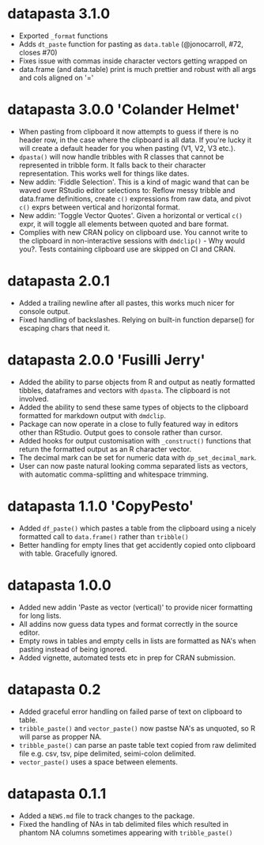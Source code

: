 # datapasta 3.1.0
* Exported `_format` functions
* Adds `dt_paste` function for pasting as `data.table` (@jonocarroll, #72, closes #70)
* Fixes issue with commas inside character vectors getting wrapped on
* data.frame (and data.table) print is much prettier and robust with all args and cols aligned on '='

# datapasta 3.0.0 'Colander Helmet'

* When pasting from clipboard it now attempts to guess if there is no header row, in the case where the clipboard is all data. If you're lucky it will create a default header for you when pasting (V1, V2, V3 etc.).
* `dpasta()` will now handle tribbles with R classes that cannot be represented in tribble form. It falls back to their character representation. This works well for things like dates.
* New addin: 'Fiddle Selection'. This is a kind of magic wand that can be waved over RStudio editor selections to: Reflow messy tribble and data.frame definitions, create `c()` expressions from raw data, and pivot `c()` exprs between vertical and horizontal format.
* New addin: 'Toggle Vector Quotes'. Given a horizontal or vertical `c()` expr, it will toggle all elements between quoted and bare format.
* Complies with new CRAN policy on clipboard use. You cannot write to the clipboard in non-interactive sessions with `dmdclip()` - Why would you?. Tests containing clipboard use are skipped on CI and CRAN.

# datapasta 2.0.1

* Added a trailing newline after all pastes, this works much nicer for console output.
* Fixed handling of backslashes. Relying on built-in function deparse() for escaping chars that need it.

# datapasta 2.0.0 'Fusilli Jerry'

* Added the ability to parse objects from R and output as neatly formatted tibbles, dataframes and vectors with `dpasta`. The clipboard is not involved.
* Added the ability to send these same types of objects to the clipboard formatted for markdown output with `dmdclip`.
* Package can now operate in a close to fully featured way in editors other than RStudio. Output goes to console rather than cursor.
* Added hooks for output customisation with `_construct()` functions that return the formatted output as an R character vector.
* The decimal mark can be set for numeric data with `dp_set_decimal_mark`.
* User can now paste natural looking comma separated lists as vectors, with automatic comma-splitting and whitespace trimming.  

# datapasta 1.1.0 'CopyPesto'

* Added `df_paste()` which pastes a table from the clipboard using a nicely formatted call to `data.frame()` rather than `tribble()`
* Better handling for empty lines that get accidently copied onto clipboard with table. Gracefully ignored.

# datapasta 1.0.0

* Added new addin 'Paste as vector (vertical)' to provide nicer formatting for long lists.
* All addins now guess data types and format correctly in the source editor.
* Empty rows in tables and empty cells in lists are formatted as NA's when pasting instead of being ignored.
* Added vignette, automated tests etc in prep for CRAN submission.

# datapasta 0.2

* Added graceful error handling on failed parse of text on clipboard to table.
* `tribble_paste()` and `vector_paste()` now pastse NA's as unquoted, so R will parse as propper NA.
* `tribble_paste()` can parse an paste table text copied from raw delimited file e.g. csv, tsv, pipe delimited, seimi-colon delimited.
* `vector_paste()` uses a space between elements.

# datapasta 0.1.1

* Added a `NEWS.md` file to track changes to the package.
* Fixed the handling of NAs in tab delimited files which resulted in phantom NA columns sometimes appearing with `tribble_paste()`



